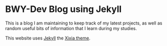 BWY-Dev Blog using Jekyll
=========================

This is a blog I am maintaining to keep track of my latest projects, as well as random useful bits of information that I learn during my studies.

This website uses [Jekyll](https://jekyllrb.com/) the [Xixia theme](https://github.com/zxixia/jekyll-xixia).
